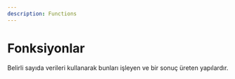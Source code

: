 ```yaml
---
description: Functions
---
```


# Fonksiyonlar

Belirli sayıda verileri kullanarak bunları işleyen ve bir sonuç üreten yapılardır.
